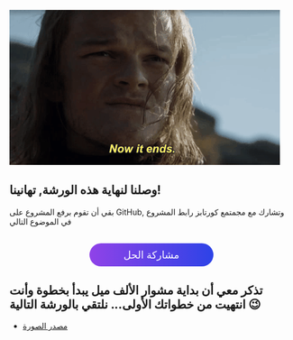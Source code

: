 ![CreditCard](./assets/the-end.gif)

## وصلنا لنهاية هذه الورشة, تهانينا!

بقي أن تقوم برفع المشروع على GitHub, وتشارك مع مجمتمع كورتابز رابط المشروع في الموضوع التالي

<a href="https://forums.coretabs.net/t/مشاركة-حلول-مشروع-الصراف-الآلي-على-github/1173" style="display: block; width: 200px; background-color: #5355e8; background-image:linear-gradient(to left, #2d43e7, #9042e8); color:#fff; padding: 10px; margin: 30px auto; border-radius:100px; text-decoration: none; font-size: 18px; text-align: center;">مشاركة الحل</a>

## تذكر معي أن بداية مشوار الألف ميل يبدأ بخطوة وأنت انتهيت من خطواتك الأولى... نلتقي بالورشة التالية :wink:

* [مصدر الصورة](https://giphy.com/gifs/game-of-thrones-hbo-now-it-ends-3oEjHG1F6oSXYmgRJC)
